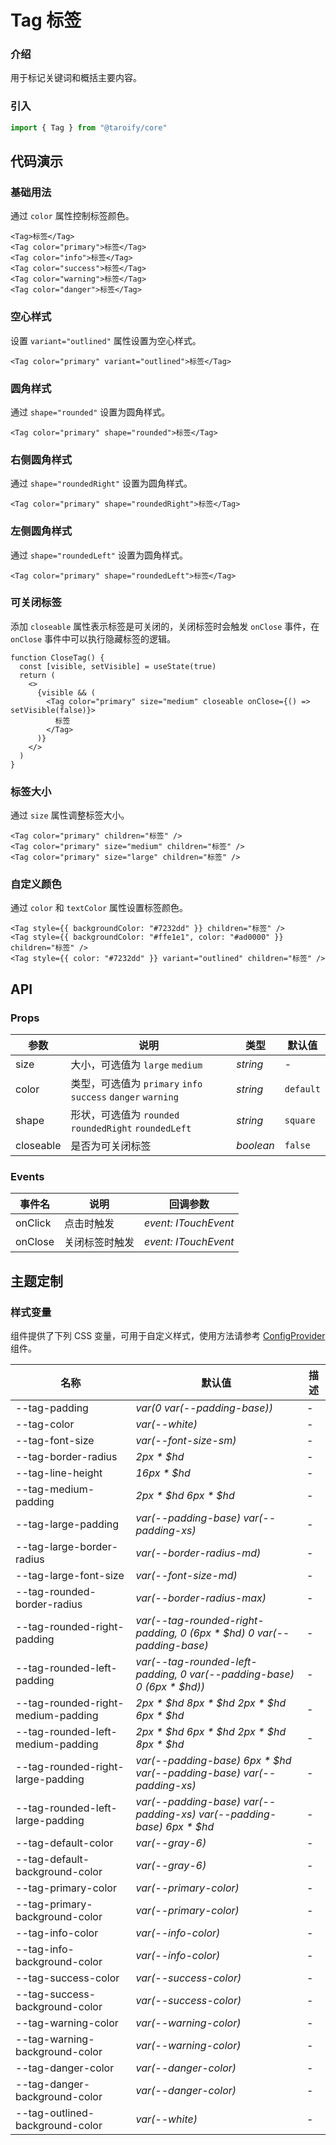 # Tag 标签

### 介绍

用于标记关键词和概括主要内容。

### 引入

```ts
import { Tag } from "@taroify/core"
```

## 代码演示

### 基础用法

通过 `color` 属性控制标签颜色。

```tsx
<Tag>标签</Tag>
<Tag color="primary">标签</Tag>
<Tag color="info">标签</Tag>
<Tag color="success">标签</Tag>
<Tag color="warning">标签</Tag>
<Tag color="danger">标签</Tag>
```

### 空心样式

设置 `variant="outlined"` 属性设置为空心样式。

```tsx
<Tag color="primary" variant="outlined">标签</Tag>
```

### 圆角样式

通过 `shape="rounded"` 设置为圆角样式。

```tsx
<Tag color="primary" shape="rounded">标签</Tag>
```

### 右侧圆角样式

通过 `shape="roundedRight"` 设置为圆角样式。

```tsx
<Tag color="primary" shape="roundedRight">标签</Tag>
```

### 左侧圆角样式

通过 `shape="roundedLeft"` 设置为圆角样式。

```tsx
<Tag color="primary" shape="roundedLeft">标签</Tag>
```

### 可关闭标签

添加 `closeable` 属性表示标签是可关闭的，关闭标签时会触发 `onClose` 事件，在 `onClose` 事件中可以执行隐藏标签的逻辑。

```tsx
function CloseTag() {
  const [visible, setVisible] = useState(true)
  return (
    <>
      {visible && (
        <Tag color="primary" size="medium" closeable onClose={() => setVisible(false)}>
          标签
        </Tag>
      )}
    </>
  )
}
```

### 标签大小

通过 `size` 属性调整标签大小。

```tsx
<Tag color="primary" children="标签" />
<Tag color="primary" size="medium" children="标签" />
<Tag color="primary" size="large" children="标签" />
```

### 自定义颜色

通过 `color` 和 `textColor` 属性设置标签颜色。

```tsx
<Tag style={{ backgroundColor: "#7232dd" }} children="标签" />
<Tag style={{ backgroundColor: "#ffe1e1", color: "#ad0000" }} children="标签" />
<Tag style={{ color: "#7232dd" }} variant="outlined" children="标签" />
```

## API

### Props

| 参数        | 说明                                                    | 类型              | 默认值       |
|-----------|-------------------------------------------------------|-----------------|-----------|
| size      | 大小，可选值为 `large` `medium`                              | _string_        | -         |
| color     | 类型，可选值为 `primary` `info` `success` `danger` `warning` | _string_        | `default` |
| shape     | 形状，可选值为 `rounded` `roundedRight` `roundedLeft`        | _string_        | `square`  |
| closeable | 是否为可关闭标签                                              | _boolean_       | `false`   |

### Events

| 事件名     | 说明      | 回调参数                 |
|---------|---------|----------------------|
| onClick | 点击时触发   | _event: ITouchEvent_ |
| onClose | 关闭标签时触发 | _event: ITouchEvent_ |

## 主题定制

### 样式变量

组件提供了下列 CSS 变量，可用于自定义样式，使用方法请参考 [ConfigProvider](/components/config-provider/) 组件。

| 名称                                 | 默认值                                                                    | 描述  |
|------------------------------------|------------------------------------------------------------------------|-----|
| --tag-padding                      | _var(0 var(--padding-base))_                                           | -   |
| --tag-color                        | _var(--white)_                                                         | -   |
| --tag-font-size                    | _var(--font-size-sm)_                                                  | -   |
| --tag-border-radius                | _2px * $hd_                                                            | -   |
| --tag-line-height                  | _16px * $hd_                                                           | -   |
| --tag-medium-padding               | _2px * $hd 6px * $hd_                                                  | -   |
| --tag-large-padding                | _var(--padding-base) var(--padding-xs)_                                | -   |
| --tag-large-border-radius          | _var(--border-radius-md)_                                              | -   |
| --tag-large-font-size              | _var(--font-size-md)_                                                  | -   |
| --tag-rounded-border-radius        | _var(--border-radius-max)_                                             | -   |
| --tag-rounded-right-padding        | _var(--tag-rounded-right-padding, 0 (6px * $hd) 0 var(--padding-base)_ | -   |
| --tag-rounded-left-padding         | _var(--tag-rounded-left-padding, 0 var(--padding-base) 0 (6px * $hd))_ | -   |
| --tag-rounded-right-medium-padding | _2px * $hd 8px * $hd 2px * $hd 6px * $hd_                              | -   |
| --tag-rounded-left-medium-padding  | _2px * $hd 6px * $hd 2px * $hd 8px * $hd_                              | -   |
| --tag-rounded-right-large-padding  | _var(--padding-base) 6px * $hd var(--padding-base) var(--padding-xs)_  | -   |
| --tag-rounded-left-large-padding   | _var(--padding-base) var(--padding-xs) var(--padding-base) 6px * $hd_  | -   |
| --tag-default-color                | _var(--gray-6)_                                                        | -   |
| --tag-default-background-color     | _var(--gray-6)_                                                        | -   |
| --tag-primary-color                | _var(--primary-color)_                                                 | -   |
| --tag-primary-background-color     | _var(--primary-color)_                                                 | -   |
| --tag-info-color                   | _var(--info-color)_                                                    | -   |
| --tag-info-background-color        | _var(--info-color)_                                                    | -   |
| --tag-success-color                | _var(--success-color)_                                                 | -   |
| --tag-success-background-color     | _var(--success-color)_                                                 | -   |
| --tag-warning-color                | _var(--warning-color)_                                                 | -   |
| --tag-warning-background-color     | _var(--warning-color)_                                                 | -   |
| --tag-danger-color                 | _var(--danger-color)_                                                  | -   |
| --tag-danger-background-color      | _var(--danger-color)_                                                  | -   |
| --tag-outlined-background-color    | _var(--white)_                                                         | -   |
